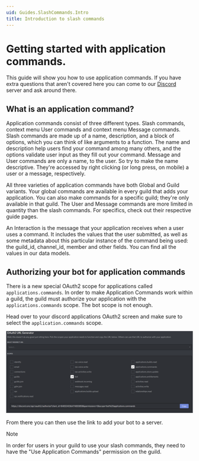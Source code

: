 ```yaml
---
uid: Guides.SlashCommands.Intro
title: Introduction to slash commands
---
```



# Getting started with application commands.

This guide will show you how to use application commands.
If you have extra questions that aren't covered here you can come to our
[Discord](https://discord.com/invite/dvSfUTet3K) server and ask around there.

## What is an application command?

Application commands consist of three different types. Slash commands, context menu User commands and context menu Message commands.
Slash commands are made up of a name, description, and a block of options, which you can think of like arguments to a function.
The name and description help users find your command among many others, and the options validate user input as they fill out your command.
Message and User commands are only a name, to the user. So try to make the name descriptive.
They're accessed by right clicking (or long press, on mobile) a user or a message, respectively.

All three varieties of application commands have both Global and Guild variants.
Your global commands are available in every guild that adds your application.
You can also make commands for a specific guild; they're only available in that guild.
The User and Message commands are more limited in quantity than the slash commands.
For specifics, check out their respective guide pages.

An Interaction is the message that your application receives when a user uses a command.
It includes the values that the user submitted, as well as some metadata about this particular instance of the command being used:
the guild_id,
channel_id,
member and other fields.
You can find all the values in our data models.

## Authorizing your bot for application commands

There is a new special OAuth2 scope for applications called `applications.commands`.
In order to make Application Commands work within a guild, the guild must authorize your application
with the `applications.commands` scope. The bot scope is not enough.

Head over to your discord applications OAuth2 screen and make sure to select the `application.commands` scope.

![OAuth2 scoping](slash-commands/images/oauth.png)

From there you can then use the link to add your bot to a server.

> [!NOTE]
> In order for users in your guild to use your slash commands, they need to have
> the "Use Application Commands" permission on the guild.
